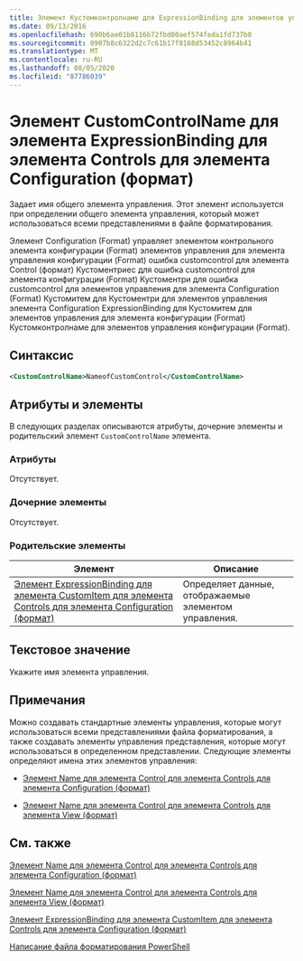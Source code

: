 ```yaml
---
title: Элемент Кустомконтролнаме для ExpressionBinding для элементов управления конфигурации (Format) | Документация Майкрософт
ms.date: 09/13/2016
ms.openlocfilehash: 690b6ae01b8116b72fbd00aef574feda1fd737b0
ms.sourcegitcommit: 0907b8c6322d2c7c61b17f8168d53452c8964b41
ms.translationtype: MT
ms.contentlocale: ru-RU
ms.lasthandoff: 08/05/2020
ms.locfileid: "87786039"
---
```

# <a name="customcontrolname-element-for-expressionbinding-for-controls-for-configuration-format"></a>Элемент CustomControlName для элемента ExpressionBinding для элемента Controls для элемента Configuration (формат)

Задает имя общего элемента управления. Этот элемент используется при определении общего элемента управления, который может использоваться всеми представлениями в файле форматирования.

Элемент Configuration (Format) управляет элементом контрольного элемента конфигурации (Format) элементов управления для элемента управления конфигурации (Format) ошибка customcontrol для элемента Control (формат) Кустоментриес для ошибка customcontrol для элемента конфигурации (Format) Кустоментри для ошибка customcontrol для элементов управления для элемента Configuration (Format) Кустомитем для Кустоментри для элементов управления элемента Configuration ExpressionBinding для Кустомитем для элементов управления для элемента конфигурации (Format) Кустомконтролнаме для элементов управления конфигурации (Format).

## <a name="syntax"></a>Синтаксис

```xml
<CustomControlName>NameofCustomControl</CustomControlName>
```

## <a name="attributes-and-elements"></a>Атрибуты и элементы

В следующих разделах описываются атрибуты, дочерние элементы и родительский элемент `CustomControlName` элемента.

### <a name="attributes"></a>Атрибуты

Отсутствует.

### <a name="child-elements"></a>Дочерние элементы

Отсутствует.

### <a name="parent-elements"></a>Родительские элементы

|Элемент|Описание|
|-------------|-----------------|
|[Элемент ExpressionBinding для элемента CustomItem для элемента Controls для элемента Configuration (формат)](./expressionbinding-element-for-customitem-for-controls-for-configuration-format.md)|Определяет данные, отображаемые элементом управления.|

## <a name="text-value"></a>Текстовое значение

Укажите имя элемента управления.

## <a name="remarks"></a>Примечания

Можно создавать стандартные элементы управления, которые могут использоваться всеми представлениями файла форматирования, а также создавать элементы управления представления, которые могут использоваться в определенном представлении. Следующие элементы определяют имена этих элементов управления:

- [Элемент Name для элемента Control для элемента Controls для элемента Configuration (формат)](./name-element-for-control-for-controls-for-configuration-format.md)

- [Элемент Name для элемента Control для элемента Controls для элемента View (формат)](./name-element-for-control-for-controls-for-view-format.md)

## <a name="see-also"></a>См. также

[Элемент Name для элемента Control для элемента Controls для элемента Configuration (формат)](./name-element-for-control-for-controls-for-configuration-format.md)

[Элемент Name для элемента Control для элемента Controls для элемента View (формат)](./name-element-for-control-for-controls-for-view-format.md)

[Элемент ExpressionBinding для элемента CustomItem для элемента Controls для элемента Configuration (формат)](./expressionbinding-element-for-customitem-for-controls-for-configuration-format.md)

[Написание файла форматирования PowerShell](./writing-a-powershell-formatting-file.md)
